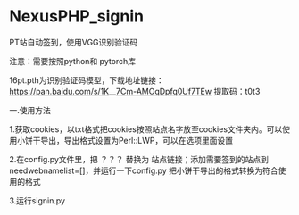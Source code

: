 # NexusPHP_signin
PT站自动签到，使用VGG识别验证码  

注意：需要按照python和 pytorch库  

16pt.pth为识别验证码模型，下载地址链接：https://pan.baidu.com/s/1K__7Cm-AMOqDpfq0Uf7TEw 提取码：t0t3  

一.使用方法 
  
  1.获取cookies，以txt格式把cookies按照站点名字放至cookies文件夹内。可以使用小饼干导出，导出格式设置为Perl::LWP，可以在选项里面设置  
  
  2.在config.py文件里，把 ？？？ 替换为 站点链接；添加需要签到的站点到needwebnamelist=[]，并运行一下config.py 把小饼干导出的格式转换为符合使用的格式 
  
  3.运行signin.py  
